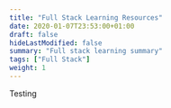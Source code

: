 ```yaml
---
title: "Full Stack Learning Resources"
date: 2020-01-07T23:53:00+01:00
draft: false
hideLastModified: false
summary: "Full stack learning summary"
tags: ["Full Stack"]
weight: 1
---
```


Testing












